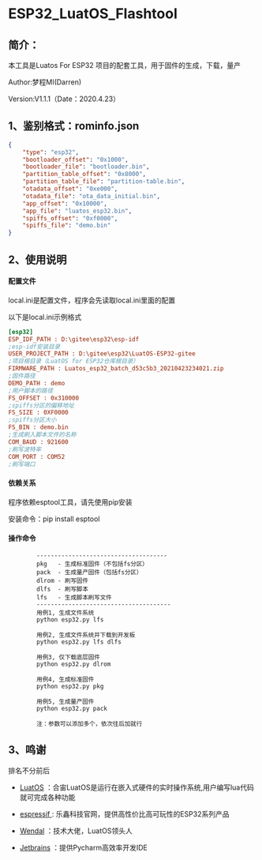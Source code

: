 # ESP32_LuatOS_Flashtool

## 简介：

本工具是Luatos For ESP32 项目的配套工具，用于固件的生成，下载，量产

Author:梦程MI(Darren)

Version:V1.1.1（Date：2020.4.23）


## 1、鉴别格式：rominfo.json

```json
{
	"type": "esp32",
	"bootloader_offset": "0x1000",
	"bootloader_file": "bootloader.bin",
	"partition_table_offset": "0x8000",
	"partition_table_file": "partition-table.bin",
    "otadata_offset": "0xe000",
    "otadata_file": "ota_data_initial.bin",
    "app_offset": "0x10000",
    "app_file": "luatos_esp32.bin",
    "spiffs_offset": "0xf0000",
    "spiffs_file": "demo.bin"
}
```

## 2、使用说明

#### 配置文件

local.ini是配置文件，程序会先读取local.ini里面的配置

以下是local.ini示例格式

```ini
[esp32]
ESP_IDF_PATH : D:\gitee\esp32\esp-idf
;esp-idf安装目录
USER_PROJECT_PATH : D:\gitee\esp32\LuatOS-ESP32-gitee
;项目根目录（LuatOS for ESP32仓库根目录）
FIRMWARE_PATH : Luatos_esp32_batch_d53c5b3_20210423234021.zip
;固件路径
DEMO_PATH : demo
;用户脚本的路径
FS_OFFSET : 0x310000
;spiffs分区的偏移地址
FS_SIZE : 0XF0000
;spiffs分区大小
FS_BIN : demo.bin
;生成刷入脚本文件的名称
COM_BAUD : 921600
;刷写波特率
COM_PORT : COM52
;刷写端口
```

#### 依赖关系

程序依赖esptool工具，请先使用pip安装

安装命令：pip install esptool

#### 操作命令

```
        -------------------------------------
        pkg   - 生成标准固件（不包括fs分区）
        pack  - 生成量产固件（包括fs分区）
        dlrom - 刷写固件
        dlfs  - 刷写脚本
        lfs   - 生成脚本刷写文件
        --------------------------------------
        用例1, 生成文件系统
        python esp32.py lfs

        用例2, 生成文件系统并下载到开发板
        python esp32.py lfs dlfs

        用例3, 仅下载底层固件
        python esp32.py dlrom

        用例4, 生成标准固件
        python esp32.py pkg
        
        用例5, 生成量产固件
        python esp32.py pack
        
        注：参数可以添加多个，依次往后加就行
```

## 3、鸣谢

排名不分前后

- [LuatOS](https://gitee.com/openLuat/LuatOS) ：合宙LuatOS是运行在嵌入式硬件的实时操作系统,用户编写lua代码就可完成各种功能

- [espressif ](https://www.espressif.com/): 乐鑫科技官网，提供高性价比高可玩性的ESP32系列产品

- [Wendal](https://gitee.com/wendal) ：技术大佬，LuatOS领头人

- [Jetbrains](https://www.jetbrains.com/) ：提供Pycharm高效率开发IDE

  

